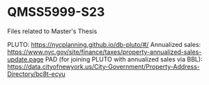 # QMSS5999-S23
Files related to Master's Thesis

PLUTO: https://nycplanning.github.io/db-pluto/#/
Annualized sales: https://www.nyc.gov/site/finance/taxes/property-annualized-sales-update.page
PAD (for joining PLUTO with annualized sales via BBL): https://data.cityofnewyork.us/City-Government/Property-Address-Directory/bc8t-ecyu
